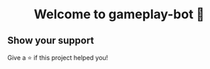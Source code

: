 <h1 align="center">Welcome to gameplay-bot 👋</h1>
<p>
</p>

## Show your support

Give a ⭐️ if this project helped you!
